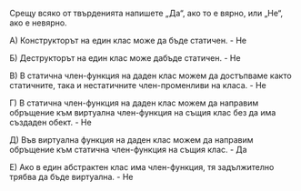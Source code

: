 Срещу всяко от твърденията напишете „Да“, ако то е вярно, или „Не“, ако е невярно.

А) Конструкторът на един клас може да бъде статичен. - Не

Б) Деструкторът на един клас може дабъде статичен. - Не

В) В статична член-функция на даден клас можем да достъпваме както
статичните, така и нестатичните член-променливи на класа. - Не

Г) В статична член-функция на даден клас можем да направим обръщение към виртуална член-функция на същия клас без да има създаден обект. - Не

Д) Във виртуална функция на даден клас можем да направим обръщение
към статична член-функция на същия клас. - Да

Е) Ако в един абстрактен клас има член-функция, тя задължително
трябва да бъде виртуална. - Не